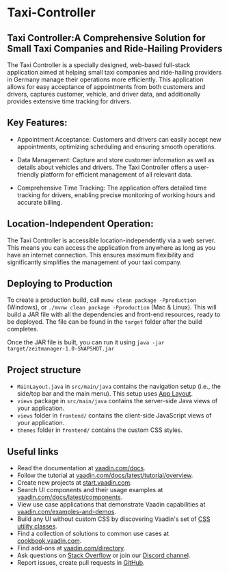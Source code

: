 # Taxi-Controller

## Taxi Controller:A Comprehensive Solution for Small Taxi Companies and Ride-Hailing Providers

The Taxi Controller is a specially designed, web-based full-stack application aimed at helping small taxi
companies and ride-hailing providers in Germany manage their operations more efficiently. This application allows for
easy acceptance of appointments from both customers and drivers, captures customer, vehicle, and driver data, and additionally
provides extensive time tracking for drivers.

## Key Features:
- Appointment Acceptance: Customers and drivers can easily accept new appointments, optimizing
  scheduling and ensuring smooth operations.

- Data Management: Capture and store customer information as well as details about vehicles and drivers.
  The Taxi Controller offers a user-friendly platform for efficient management of all relevant data.

- Comprehensive Time Tracking: The application offers detailed time tracking for drivers,
  enabling precise monitoring of working hours and accurate billing.

## Location-Independent Operation:
The Taxi Controller is accessible location-independently via a web server. This means you can access the application 
from anywhere as long as you have an internet connection. This ensures maximum flexibility and significantly simplifies 
the management of your taxi company.

## Deploying to Production

To create a production build, call `mvnw clean package -Pproduction` (Windows),
or `./mvnw clean package -Pproduction` (Mac & Linux).
This will build a JAR file with all the dependencies and front-end resources,
ready to be deployed. The file can be found in the `target` folder after the build completes.

Once the JAR file is built, you can run it using
`java -jar target/zeitmanager-1.0-SNAPSHOT.jar`

## Project structure

- `MainLayout.java` in `src/main/java` contains the navigation setup (i.e., the
  side/top bar and the main menu). This setup uses
  [App Layout](https://vaadin.com/docs/components/app-layout).
- `views` package in `src/main/java` contains the server-side Java views of your application.
- `views` folder in `frontend/` contains the client-side JavaScript views of your application.
- `themes` folder in `frontend/` contains the custom CSS styles.

## Useful links

- Read the documentation at [vaadin.com/docs](https://vaadin.com/docs).
- Follow the tutorial at [vaadin.com/docs/latest/tutorial/overview](https://vaadin.com/docs/latest/tutorial/overview).
- Create new projects at [start.vaadin.com](https://start.vaadin.com/).
- Search UI components and their usage examples at [vaadin.com/docs/latest/components](https://vaadin.com/docs/latest/components).
- View use case applications that demonstrate Vaadin capabilities at [vaadin.com/examples-and-demos](https://vaadin.com/examples-and-demos).
- Build any UI without custom CSS by discovering Vaadin's set of [CSS utility classes](https://vaadin.com/docs/styling/lumo/utility-classes). 
- Find a collection of solutions to common use cases at [cookbook.vaadin.com](https://cookbook.vaadin.com/).
- Find add-ons at [vaadin.com/directory](https://vaadin.com/directory).
- Ask questions on [Stack Overflow](https://stackoverflow.com/questions/tagged/vaadin) or join our [Discord channel](https://discord.gg/MYFq5RTbBn).
- Report issues, create pull requests in [GitHub](https://github.com/vaadin).
